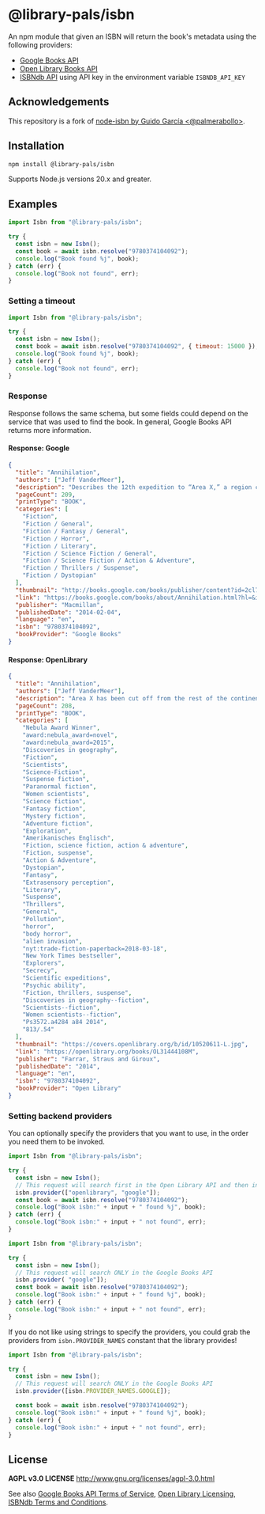 # @library-pals/isbn

An npm module that given an ISBN will return the book's metadata using the
following providers:

- [Google Books API](https://developers.google.com/books/)
- [Open Library Books API](https://openlibrary.org/dev/docs/api/books)
- [ISBNdb API](https://isbndb.com/apidocs/v2) using API key in the environment
  variable `ISBNDB_API_KEY`

## Acknowledgements

This repository is a fork of
[node-isbn by Guido García <@palmerabollo>](https://github.com/palmerabollo/node-isbn).

## Installation

```bash
npm install @library-pals/isbn
```

Supports Node.js versions 20.x and greater.

## Examples

```javascript
import Isbn from "@library-pals/isbn";

try {
  const isbn = new Isbn();
  const book = await isbn.resolve("9780374104092");
  console.log("Book found %j", book);
} catch (err) {
  console.log("Book not found", err);
}
```

### Setting a timeout

```javascript
import Isbn from "@library-pals/isbn";

try {
  const isbn = new Isbn();
  const book = await isbn.resolve("9780374104092", { timeout: 15000 });
  console.log("Book found %j", book);
} catch (err) {
  console.log("Book not found", err);
}
```

### Response

Response follows the same schema, but some fields could depend on the service
that was used to find the book. In general, Google Books API returns more
information.

#### Response: Google

<!-- google 9780374104092 -->

```json
{
  "title": "Annihilation",
  "authors": ["Jeff VanderMeer"],
  "description": "Describes the 12th expedition to “Area X,” a region cut off from the continent for decades, by a group of intrepid women scientists who try to ignore the high mortality rates of those on the previous 11 missions. Original. 75,000 first printing.",
  "pageCount": 209,
  "printType": "BOOK",
  "categories": [
    "Fiction",
    "Fiction / General",
    "Fiction / Fantasy / General",
    "Fiction / Horror",
    "Fiction / Literary",
    "Fiction / Science Fiction / General",
    "Fiction / Science Fiction / Action & Adventure",
    "Fiction / Thrillers / Suspense",
    "Fiction / Dystopian"
  ],
  "thumbnail": "http://books.google.com/books/publisher/content?id=2cl7AgAAQBAJ&printsec=frontcover&img=1&zoom=6&edge=curl&source=gbs_api",
  "link": "https://books.google.com/books/about/Annihilation.html?hl=&id=2cl7AgAAQBAJ",
  "publisher": "Macmillan",
  "publishedDate": "2014-02-04",
  "language": "en",
  "isbn": "9780374104092",
  "bookProvider": "Google Books"
}
```

#### Response: OpenLibrary

<!-- openlibrary 9780374104092 -->

```json
{
  "title": "Annihilation",
  "authors": ["Jeff VanderMeer"],
  "description": "Area X has been cut off from the rest of the continent for decades. Nature has reclaimed the last vestiges of human civilization. The twelfth expedition arrives expecting the unexpected, and Area X delivers. They discover a massive topographic anomaly and life-forms that surpass understanding. But it's the surprises that came across the border with them, and the secrets the expedition members are keeping from one another that change everything.",
  "pageCount": 208,
  "printType": "BOOK",
  "categories": [
    "Nebula Award Winner",
    "award:nebula_award=novel",
    "award:nebula_award=2015",
    "Discoveries in geography",
    "Fiction",
    "Scientists",
    "Science-Fiction",
    "Suspense fiction",
    "Paranormal fiction",
    "Women scientists",
    "Science fiction",
    "Fantasy fiction",
    "Mystery fiction",
    "Adventure fiction",
    "Exploration",
    "Amerikanisches Englisch",
    "Fiction, science fiction, action & adventure",
    "Fiction, suspense",
    "Action & Adventure",
    "Dystopian",
    "Fantasy",
    "Extrasensory perception",
    "Literary",
    "Suspense",
    "Thrillers",
    "General",
    "Pollution",
    "horror",
    "body horror",
    "alien invasion",
    "nyt:trade-fiction-paperback=2018-03-18",
    "New York Times bestseller",
    "Explorers",
    "Secrecy",
    "Scientific expeditions",
    "Psychic ability",
    "Fiction, thrillers, suspense",
    "Discoveries in geography--fiction",
    "Scientists--fiction",
    "Women scientists--fiction",
    "Ps3572.a4284 a84 2014",
    "813/.54"
  ],
  "thumbnail": "https://covers.openlibrary.org/b/id/10520611-L.jpg",
  "link": "https://openlibrary.org/books/OL31444108M",
  "publisher": "Farrar, Straus and Giroux",
  "publishedDate": "2014",
  "language": "en",
  "isbn": "9780374104092",
  "bookProvider": "Open Library"
}
```

### Setting backend providers

You can optionally specify the providers that you want to use, in the order you
need them to be invoked.

```javascript
import Isbn from "@library-pals/isbn";

try {
  const isbn = new Isbn();
  // This request will search first in the Open Library API and then in the Google Books API
  isbn.provider(["openlibrary", "google"]);
  const book = await isbn.resolve("9780374104092");
  console.log("Book isbn:" + input + " found %j", book);
} catch (err) {
  console.log("Book isbn:" + input + " not found", err);
}
```

```javascript
import Isbn from "@library-pals/isbn";

try {
  const isbn = new Isbn();
  // This request will search ONLY in the Google Books API
  isbn.provider( "google"]);
  const book = await isbn.resolve("9780374104092");
  console.log("Book isbn:" + input + " found %j", book);
} catch (err) {
  console.log("Book isbn:" + input + " not found", err);
}
```

If you do not like using strings to specify the providers, you could grab the
providers from `isbn.PROVIDER_NAMES` constant that the library provides!

```javascript
import Isbn from "@library-pals/isbn";

try {
  const isbn = new Isbn();
  // This request will search ONLY in the Google Books API
  isbn.provider([isbn.PROVIDER_NAMES.GOOGLE]);

  const book = await isbn.resolve("9780374104092");
  console.log("Book isbn:" + input + " found %j", book);
} catch (err) {
  console.log("Book isbn:" + input + " not found", err);
}
```

## License

**AGPL v3.0 LICENSE** http://www.gnu.org/licenses/agpl-3.0.html

See also
[Google Books API Terms of Service](https://developers.google.com/books/terms),
[Open Library Licensing](https://openlibrary.org/developers/licensing),
[ISBNdb Terms and Conditions](https://isbndb.com/terms-and-conditions).
